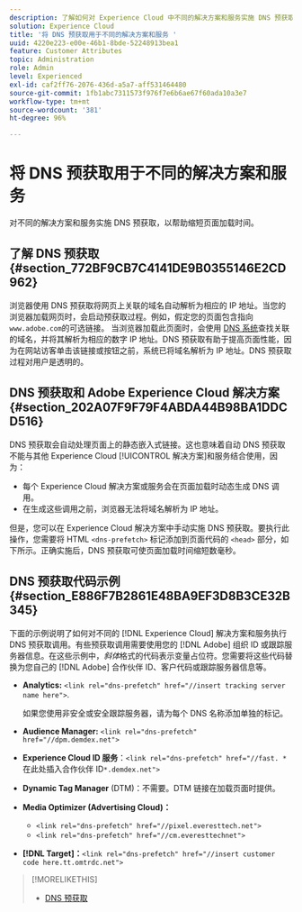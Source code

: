 ```yaml
---
description: 了解如何对 Experience Cloud 中不同的解决方案和服务实施 DNS 预获取，以帮助缩短页面加载时间。
solution: Experience Cloud
title: '将 DNS 预获取用于不同的解决方案和服务 '
uuid: 4220e223-e00e-46b1-8bde-52248913bea1
feature: Customer Attributes
topic: Administration
role: Admin
level: Experienced
exl-id: caf2ff76-2076-436d-a5a7-aff531464480
source-git-commit: 1fb1abc7311573f976f7e6b6ae67f60ada10a3e7
workflow-type: tm+mt
source-wordcount: '381'
ht-degree: 96%

---
```


# 将 DNS 预获取用于不同的解决方案和服务

对不同的解决方案和服务实施 DNS 预获取，以帮助缩短页面加载时间。

## 了解 DNS 预获取 {#section_772BF9CB7C4141DE9B0355146E2CD962}

浏览器使用 DNS 预获取将网页上关联的域名自动解析为相应的 IP 地址。当您的浏览器加载网页时，会启动预获取过程。例如，假定您的页面包含指向`www.adobe.com`的可选链接。 当浏览器加载此页面时，会使用 [DNS 系统](https://www.networksolutions.com/support/what-is-a-domain-name-server-dns-and-how-does-it-work/)查找关联的域名，并将其解析为相应的数字 IP 地址。DNS 预获取有助于提高页面性能，因为在网站访客单击该链接或按钮之前，系统已将域名解析为 IP 地址。DNS 预获取过程对用户是透明的。

## DNS 预获取和 Adobe Experience Cloud 解决方案 {#section_202A07F9F79F4ABDA44B98BA1DDCD516}

DNS 预获取会自动处理页面上的静态嵌入式链接。这也意味着自动 DNS 预获取不能与其他 Experience Cloud [!UICONTROL 解决方案]和服务结合使用，因为：

* 每个 Experience Cloud 解决方案或服务会在页面加载时动态生成 DNS 调用。
* 在生成这些调用之前，浏览器无法将域名解析为 IP 地址。

但是，您可以在 Experience Cloud 解决方案中手动实施 DNS 预获取。要执行此操作，您需要将 HTML `<dns-prefetch>` 标记添加到页面代码的 `<head>` 部分，如下所示。正确实施后，DNS 预获取可使页面加载时间缩短数毫秒。

## DNS 预获取代码示例 {#section_E886F7B2861E48BA9EF3D8B3CE32B345}

下面的示例说明了如何对不同的 [!DNL Experience Cloud] 解决方案和服务执行 DNS 预获取调用。有些预获取调用需要使用您的 [!DNL Adobe] 组织 ID 或跟踪服务器信息。在这些示例中，*斜体*&#x200B;格式的代码表示变量占位符。您需要将这些代码替换为您自己的 [!DNL Adobe] 合作伙伴 ID、客户代码或跟踪服务器信息等。

* **Analytics:** `<link rel="dns-prefetch" href="//insert tracking server name here">`.

   如果您使用非安全或安全跟踪服务器，请为每个 DNS 名称添加单独的标记。

* **Audience Manager:** `<link rel="dns-prefetch" href="//dpm.demdex.net">`

* **Experience Cloud ID 服务**：`<link rel="dns-prefetch" href="//fast. *`在此处插入合作伙伴 ID`*.demdex.net">`

* **Dynamic Tag Manager** (DTM)：不需要。DTM 链接在加载页面时提供。

* **Media Optimizer (Advertising Cloud)：**

   * `<link rel="dns-prefetch" href="//pixel.everesttech.net">`
   * `<link rel="dns-prefetch" href="//cm.everesttechnet">`


* **[!DNL Target]：**`<link rel="dns-prefetch" href="//insert customer code here.tt.omtrdc.net">`

>[!MORELIKETHIS]
>
>* [DNS 预获取](https://www.chromium.org/developers/design-documents/dns-prefetching)

